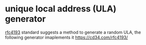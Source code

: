 # unique local address (ULA) generator

[rfc4193](https://datatracker.ietf.org/doc/html/rfc4193) standard
suggests a method to generate a random ULA, the following generator
imaplements it https://cd34.com/rfc4193/
